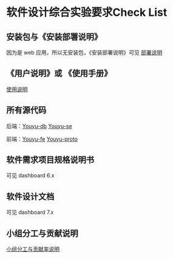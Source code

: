 # 软件设计综合实验要求Check List



## 安装包与《安装部署说明》

因为是 web 应用，所以无安装包，《安装部署说明》可见 [部署说明](https://surplus-youyu.github.io/Dashboard/docs/deploy.html)



## 《用户说明》或 《使用手册》

[使用说明](user-guide.md)



## 所有源代码

后端：[Youyu-db](https://github.com/surplus-youyu/Youyu-db) [Youyu-se](https://github.com/surplus-youyu/Youyu-se)

前端：[Youyu-fe](https://github.com/surplus-youyu/Youyu-fe) [Youyu-proto](https://github.com/surplus-youyu/Youyu-proto)



## 软件需求项目规格说明书

可见 dashboard 6.x



## 软件设计文档

可见 dashboard 7.x



## 小组分工与贡献说明

[小组分工与贡献率说明](contributions.md)